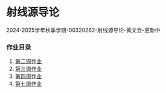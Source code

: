 # 射线源导论

2024-2025学年秋季学期-00320262-射线源导论-黄文会-更新中

### 作业目录

1. [第二周作业](week2/main.tex)
2. [第三周作业](week3/main.tex)
3. [第四周作业](week4/main.tex)
4. [第七周作业](week7/main.tex)
